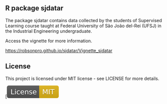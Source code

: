 ## R package sjdatar

The package sjdatar contains data collected by the students of Supervised Learning course taught at Federal University of São João del-Rei (UFSJ) in the Industrial Engineering undergraduate.

Access the vignette for more information.

https://robsonpro.github.io/sjdatar/Vignette_sjdatar


## License

This project is licensed under MIT license - see LICENSE for more details.

[![License: MIT](License-MIT-yellow.svg)
